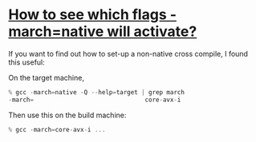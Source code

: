 # [How to see which flags -march=native will activate?](https://stackoverflow.com/questions/5470257/how-to-see-which-flags-march-native-will-activate)

If you want to find out how to set-up a non-native cross compile, I found this useful:

On the target machine,

```c
% gcc -march=native -Q --help=target | grep march
-march=                               core-avx-i
```

Then use this on the build machine:

```c
% gcc -march=core-avx-i ...
```

